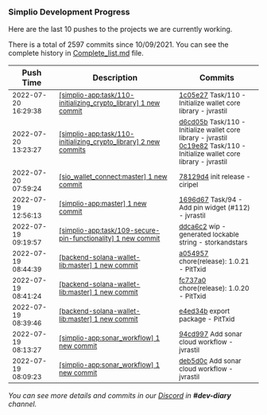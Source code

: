 
### Simplio Development Progress

Here are the last 10 pushes to the projects we are currently working.

There is a total of 2597 commits since 10/09/2021. You can see the complete history in
 [Complete_list.md](Complete_list.md) file.

| Push Time | Description | Commits |
| --- | --- | --- |
| <sub>2022-07-20 16:29:38</sub> | <sub>[[simplio-app:task/110\-initializing\_crypto\_library] 1 new commit](https://github.com/SimplioOfficial/simplio-app/commit/1c05e278169d1ec0fea76641fc926117374dd263)</sub> | <sub>[1c05e27](https://github.com/SimplioOfficial/simplio-app/commit/1c05e278169d1ec0fea76641fc926117374dd263) Task/110 - Initialize wallet core library - jvrastil</sub> |
| <sub>2022-07-20 13:23:27</sub> | <sub>[[simplio-app:task/110\-initializing\_crypto\_library] 2 new commits](https://github.com/SimplioOfficial/simplio-app/compare/d6cd05bffe6a^...0c19e823c28b)</sub> | <sub>[d6cd05b](https://github.com/SimplioOfficial/simplio-app/commit/d6cd05bffe6a98d725469bb6613abdfcff94fd07) Task/110 - Initialize wallet core library - jvrastil<br>[0c19e82](https://github.com/SimplioOfficial/simplio-app/commit/0c19e823c28bfcaa8a3b42046de25fc0fa1a757d) Task/110 - Initialize wallet core library - jvrastil</sub> |
| <sub>2022-07-20 07:59:24</sub> | <sub>[[sio_wallet_connect:master] 1 new commit](https://github.com/SimplioOfficial/sio_wallet_connect/commit/78129d4ea1ca8db42fceceb54a559e215a4b814d)</sub> | <sub>[78129d4](https://github.com/SimplioOfficial/sio_wallet_connect/commit/78129d4ea1ca8db42fceceb54a559e215a4b814d) init release - ciripel</sub> |
| <sub>2022-07-19 12:56:13</sub> | <sub>[[simplio-app:master] 1 new commit](https://github.com/SimplioOfficial/simplio-app/commit/1696d677ef20ad9a80064b3f3b168b71d64b7acc)</sub> | <sub>[1696d67](https://github.com/SimplioOfficial/simplio-app/commit/1696d677ef20ad9a80064b3f3b168b71d64b7acc) Task/94 - Add pin widget (#112) - jvrastil</sub> |
| <sub>2022-07-19 09:19:57</sub> | <sub>[[simplio-app:task/109\-secure\-pin\-functionality] 1 new commit](https://github.com/SimplioOfficial/simplio-app/commit/ddca6c26d5bab3fdbcff7b82561d429ac7a968eb)</sub> | <sub>[ddca6c2](https://github.com/SimplioOfficial/simplio-app/commit/ddca6c26d5bab3fdbcff7b82561d429ac7a968eb) wip - generated lockable string - storkandstars</sub> |
| <sub>2022-07-19 08:44:39</sub> | <sub>[[backend-solana-wallet-lib:master] 1 new commit](https://github.com/SimplioOfficial/backend-solana-wallet-lib/commit/a0549575a1ee91964af4e12cfaa59355c63ed6e6)</sub> | <sub>[a054957](https://github.com/SimplioOfficial/backend-solana-wallet-lib/commit/a0549575a1ee91964af4e12cfaa59355c63ed6e6) chore(release): 1.0.21 - PitTxid</sub> |
| <sub>2022-07-19 08:41:24</sub> | <sub>[[backend-solana-wallet-lib:master] 1 new commit](https://github.com/SimplioOfficial/backend-solana-wallet-lib/commit/fc737a09b5debb0eaff3365b12f58991b2533fcb)</sub> | <sub>[fc737a0](https://github.com/SimplioOfficial/backend-solana-wallet-lib/commit/fc737a09b5debb0eaff3365b12f58991b2533fcb) chore(release): 1.0.20 - PitTxid</sub> |
| <sub>2022-07-19 08:39:46</sub> | <sub>[[backend-solana-wallet-lib:master] 1 new commit](https://github.com/SimplioOfficial/backend-solana-wallet-lib/commit/e4ed34bc7095f7bbfc7633a995897d77ed95dd18)</sub> | <sub>[e4ed34b](https://github.com/SimplioOfficial/backend-solana-wallet-lib/commit/e4ed34bc7095f7bbfc7633a995897d77ed95dd18) export package - PitTxid</sub> |
| <sub>2022-07-19 08:13:27</sub> | <sub>[[simplio-app:sonar\_workflow] 1 new commit](https://github.com/SimplioOfficial/simplio-app/commit/94cd997ca79776276060d8f9131ec27b829a6ae7)</sub> | <sub>[94cd997](https://github.com/SimplioOfficial/simplio-app/commit/94cd997ca79776276060d8f9131ec27b829a6ae7) Add sonar cloud workflow - jvrastil</sub> |
| <sub>2022-07-19 08:09:23</sub> | <sub>[[simplio-app:sonar\_workflow] 1 new commit](https://github.com/SimplioOfficial/simplio-app/commit/deb5d0c076dd2a49bd64866bf314ec1050b126bd)</sub> | <sub>[deb5d0c](https://github.com/SimplioOfficial/simplio-app/commit/deb5d0c076dd2a49bd64866bf314ec1050b126bd) Add sonar cloud workflow - jvrastil</sub> |

_You can see more details and commits in our [Discord](https://discord.gg/aKhjuwZmdP) in **#dev-diary** channel._

